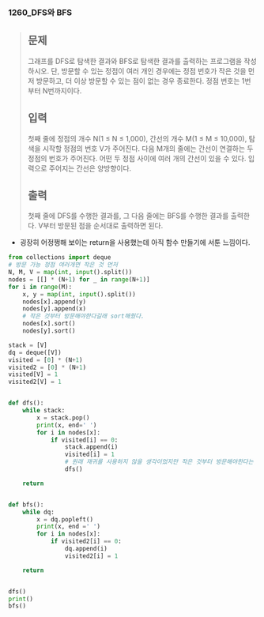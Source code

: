 ### 1260_DFS와 BFS

> ## 문제
>
> 그래프를 DFS로 탐색한 결과와 BFS로 탐색한 결과를 출력하는 프로그램을 작성하시오. 단, 방문할 수 있는 정점이 여러 개인 경우에는 정점 번호가 작은 것을 먼저 방문하고, 더 이상 방문할 수 있는 점이 없는 경우 종료한다. 정점 번호는 1번부터 N번까지이다.
>
> ## 입력
>
> 첫째 줄에 정점의 개수 N(1 ≤ N ≤ 1,000), 간선의 개수 M(1 ≤ M ≤ 10,000), 탐색을 시작할 정점의 번호 V가 주어진다. 다음 M개의 줄에는 간선이 연결하는 두 정점의 번호가 주어진다. 어떤 두 정점 사이에 여러 개의 간선이 있을 수 있다. 입력으로 주어지는 간선은 양방향이다.
>
> ## 출력
>
> 첫째 줄에 DFS를 수행한 결과를, 그 다음 줄에는 BFS를 수행한 결과를 출력한다. V부터 방문된 점을 순서대로 출력하면 된다.



- 굉장히 어정쩡해 보이는 return을 사용했는데 아직 함수 만들기에 서툰 느낌이다.

```python
from collections import deque
# 방문 가능 정점 여러개면 작은 것 먼저
N, M, V = map(int, input().split())
nodes = [[] * (N+1) for _ in range(N+1)]
for i in range(M):
    x, y = map(int, input().split())
    nodes[x].append(y)
    nodes[y].append(x)
    # 작은 것부터 방문해야한다길래 sort해줬다.
    nodes[x].sort()
    nodes[y].sort()

stack = [V]
dq = deque([V])
visited = [0] * (N+1)
visited2 = [0] * (N+1)
visited[V] = 1
visited2[V] = 1


def dfs():
    while stack:
        x = stack.pop()
        print(x, end=' ')
        for i in nodes[x]:
            if visited[i] == 0:
                stack.append(i)
                visited[i] = 1
                # 원래 재귀를 사용하지 않을 생각이었지만 작은 것부터 방문해야한다는 조건을 만족시키기 위해 재귀로 사용했다.
                dfs()

    return


def bfs():
    while dq:
        x = dq.popleft()
        print(x, end =' ')
        for i in nodes[x]:
            if visited2[i] == 0:
                dq.append(i)
                visited2[i] = 1

    return


dfs()
print()
bfs()
```

